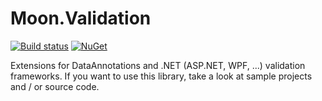 # Moon.Validation

[![Build status](https://ci.appveyor.com/api/projects/status/j3tkepk2v2ixehyf?svg=true)](https://ci.appveyor.com/project/djanosik/moon-validation)
[![NuGet](https://img.shields.io/nuget/v/Moon.Validation.svg)](https://www.nuget.org/packages/Moon.Validation)

Extensions for DataAnnotations and .NET (ASP.NET, WPF, ...) validation frameworks. If you want to use this library, take a look at sample projects and / or source code.
